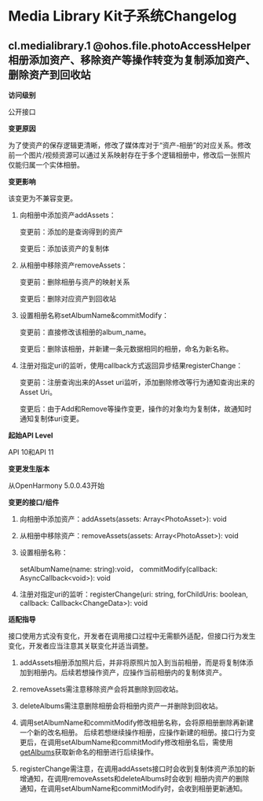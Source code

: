 # Media Library Kit子系统Changelog

## cl.medialibrary.1 @ohos.file.photoAccessHelper相册添加资产、移除资产等操作转变为复制添加资产、删除资产到回收站

**访问级别**

公开接口

**变更原因**

为了使资产的保存逻辑更清晰，修改了媒体库对于“资产-相册”的对应关系。修改前一个图片/视频资源可以通过关系映射存在于多个逻辑相册中，修改后一张照片仅能归属一个实体相册。

**变更影响**

该变更为不兼容变更。

1. 向相册中添加资产addAssets：

    变更前：添加的是查询得到的资产

    变更后：添加该资产的复制体

2. 从相册中移除资产removeAssets：

    变更前：删除相册与资产的映射关系

    变更后：删除对应资产到回收站

3. 设置相册名称setAlbumName&commitModify：

    变更前：直接修改该相册的album_name。
  
    变更后：删除该相册，并新建一条元数据相同的相册，命名为新名称。

4. 注册对指定uri的监听，使用callback方式返回异步结果registerChange：

    变更前：注册查询出来的Asset uri监听，添加删除修改等行为通知查询出来的Asset Uri。

    变更后：由于Add和Remove等操作变更，操作的对象均为复制体，故通知时通知复制体uri变更。


**起始API Level**

API 10和API 11

**变更发生版本**

从OpenHarmony 5.0.0.43开始

**变更的接口/组件**

1. 向相册中添加资产：addAssets(assets: Array\<PhotoAsset>): void
2. 从相册中移除资产：removeAssets(assets: Array\<PhotoAsset>): void
3. 设置相册名称：

   setAlbumName(name: string):void，
   commitModify(callback: AsyncCallback\<void>): void

4. 注册对指定uri的监听：registerChange(uri: string, forChildUris: boolean, callback: Callback\<ChangeData>): void

**适配指导**

接口使用方式没有变化，开发者在调用接口过程中无需额外适配，但接口行为发生变化，开发者应当注意其关联变化并适当调整。

1. addAssets相册添加照片后，并非将原照片加入到当前相册，而是将复制体添加到相册内。后续若想操作资产，应操作当前相册内的复制体资产。

2. removeAssets需注意移除资产会将其删除到回收站。

3. deleteAlbums需注意删除相册会将相册内资产一并删除到回收站。

4. 调用setAlbumName和commitModify修改相册名称，会将原相册删除再新建一个新的改名相册。
后续若想继续操作相册，应操作新建的相册。接口行为变更后，在调用setAlbumName和commitModify修改相册名后，需使用[getAlbums](https://gitee.com/openharmony/docs/blob/master/zh-cn/application-dev/reference/apis-media-library-kit/js-apis-photoAccessHelper.md#getalbums-2)获取新命名的相册进行后续操作。

5. registerChange需注意，在调用addAssets接口时会收到复制体资产添加的新增通知，在调用removeAssets和deleteAlbums时会收到
相册内资产的删除通知，在调用setAlbumName和commitModify时，会收到相册更新通知。